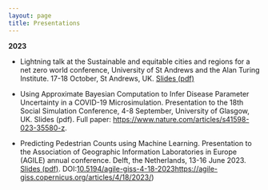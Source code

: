 ```yaml
---
layout: page
title: Presentations
---
```


**2023**
  * Lightning talk at the Sustainable and equitable cities and regions for a net zero world conference, University of St Andrews and the Alan Turing Institute. 17-18 October, St Andrews, UK. [Slides (pdf)](https://masher92.github.io/pdfs/Molly.pdf)

  * Using Approximate Bayesian Computation to Infer Disease Parameter Uncertainty in a COVID-19 Microsimulation. Presentation to the 18th Social Simulation Conference, 4-8 September, University of Glasgow, UK. Slides (pdf). Full paper: https://www.nature.com/articles/s41598-023-35580-z.

  * Predicting Pedestrian Counts using Machine Learning. Presentation to the Association of Geographic Information Laboratories in Europe (AGILE) annual conference. Delft, the Netherlands, 13-16 June 2023. [Slides (pdf)](https://urban-analytics.github.io/dust/p/2023-07-AGILE_ML.pdf). DOI:[10.5194/agile-giss-4-18-2023](https://agile-giss.copernicus.org/articles/4/18/2023/)https://agile-giss.copernicus.org/articles/4/18/2023/) 


